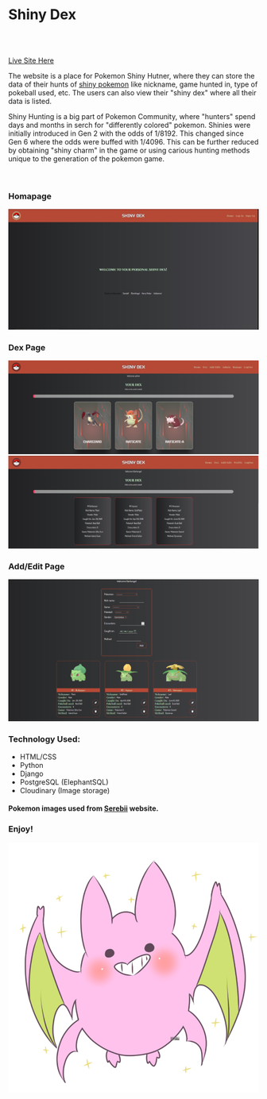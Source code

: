 # Shiny Dex
<br><br>

[Live Site Here](https://shiny-dex.up.railway.app/)

The website is a place for Pokemon Shiny Hutner, where they can store the data of their hunts of [shiny pokemon](https://pokemondb.net/pokedex/shiny) like nickname, game hunted in, type of pokeball used, etc. The users can also view their "shiny dex" where all their data is listed.

Shiny Hunting is a big part of Pokemon Community, where "hunters" spend days and months in serch for "differently colored" pokemon. Shinies were initially introduced in Gen 2 with the odds of 1/8192. This changed since Gen 6 where the odds were buffed with 1/4096. This can be further reduced by obtaining "shiny charm" in the game or using carious hunting methods unique to the generation of the pokemon game.
<br><br><br>

### Homapage

![Homepage](./media/images/homepage.JPG )


### Dex Page
![Dexpage](./media/images/dex-front.PNG)
![Dexpage-Back](./media/images/dex-back.PNG)


### Add/Edit Page
![Add/Edit](./media/images/add.PNG)

### Technology Used:
- HTML/CSS
- Python
- Django
- PostgreSQL (ElephantSQL)
- Cloudinary (Image storage)


#### Pokemon images used from [Serebii](https://www.serebii.net/) website.

### Enjoy!

![Shiny crobat](./media/images/crobat.png)